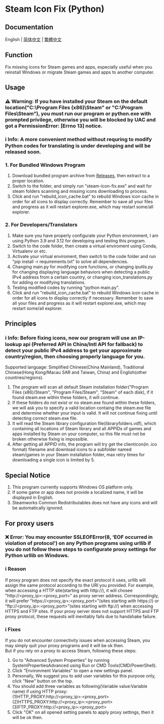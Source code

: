 # Steam Icon Fix (Python)
## Documentation
English | [简体中文](https://github.com/brotherjie-win/steam-icon-fix/blob/main/README_SC.md) | [繁體中文](https://github.com/brotherjie-win/steam-icon-fix/blob/main/README_TC.md)
## Function
Fix missing icons for Steam games and apps, especially useful when you reinstall Windows or migrate Steam games and apps to another computer.
## Usage
### ⚠ Warning: If you have installed your Steam on the default location("C:\Program Files (x86)\Steam" or "C:\Program Files\Steam"), you must run our program or python.exe with prompted privilege, otherwise you will be blocked by UAC and got a PermissionError: [Errno 13] notice.  
### ℹ Info: A more convenient method without requring to modify Python codes for translating is under developing and will be released soon.
### 1. For Bundled Windows Program
1. Download bundled program archive from [Releases](https://github.com/brotherjie-win/steam-icon-fix/releases/latest), then extract to a proper location.
2. Switch to the folder, and simply run "steam-icon-fix.exe" and wait for steam folders scanning and missing icons downloading to process.  
3. Click and run "rebuild_icon_cache.bat" to rebuild Windows icon cache in order for all icons to display correctly. Remember to save all your files and progress as it will restart explorer.exe, which may restart some/all explorer. 
### 2. For Developers/Translators
1. Make sure you have properly configurate your Python environment, I am using Python 3.9 and 3.12 for developing and testing this program.
2. Switch to the code folder, then create a virtual enviroment using Conda, Virtualenv or etc.
3. Activate your virtual enviroment, then switch to the code folder and run "pip install -r requirements.txt" to solve all dependencies.
4. Changing main.py for modifying core functions, or changing iputils.py for changing displaying language behaviors when detecting a public IPv4 address from a certain country, or changing icon_translations.py for adding or modifying translations.  
5. Testing modified codes by running "python main.py".
6. Click and run "rebuild_icon_cache.bat" to rebuild Windows icon cache in order for all icons to display correctly if necessary. Remember to save all your files and progress as it will restart explorer.exe, which may restart some/all explorer.
## Principles
### ℹ Info: Before fixing icons, now our program will use an IP-lookup api (Preferred API in China/Intl API for fallback) to detect your public IPv4 address to get your approximate country/region, then choosing properly language for you. 
Supported language: Simplified Chinese(China Mainland), Traditional Chinese(Hong Kong/Macau SAR and Taiwan, China) and English(other countries/regions).
1. The program will scan all default Steam installation folder("Program Files (x86)/Steam", "Program Files/Steam", "Steam" of each disk), if it found steam.exe within these folders, it will continue.
2. If these folders do not exist or no steam.exe found within these folders, we will ask you to specify a valid location containg the steam.exe file and determine whether your input is valid. It will not continue fixing until detecting correct steam.exe file.
3. It will read the Steam library configuration file(libraryfolders.vdf), which containing all locations of Steam library and all APPIDs of games and apps installed by Steam on your computer, so this file must not be broken otherwise fixing is impossible.
4. After getting all APPID info, the program will try get the clienticon(in .ico format) filename and download icons to a subfolder named steam/games in your Steam installation folder, max retry times for downloading a single icon is limited by 5.
## Special Notice
1. This program currently supports Windows OS platform only.
2. If some game or app does not provide a localized name, it will be displayed in English.
3. Steamworks Common Redistributables does not have any icons and will be automatically ignored.
## For proxy users
### ❌ Error: You may encounter SSLEOFError(8, ‘EOF occurred in violation of protocol') on any Python programs using urllib if you do not follow these steps to configurate proxy settings for Python urllib on Windows.
### ℹ Reason 
If proxy program does not specify the exact protocol it uses, urllib will assign the same protocol according to the URI you provided. For example, when accessing a HTTP site(starting with http://), it will chosee "http://<proxy_ip>:<proxy_port>" as proxy server address. Correspondingly, it will prefer "https://<proxy_ip>:<proxy_port>"(sites starting with https://) or "ftp://<proxy_ip>:<proxy_port>"(sites starting with ftp://) when accessing HTTPS and FTP sites. If your proxy server does not support HTTPS and FTP proxy protocol, these requests will inevitably fails due to handshake failure.
### ℹ Fixes 
If you do not encounter connectivity issues when accessing Steam, you may simply quit your proxy programs and it will be ok then.  
But if you rely on a proxy to access Steam, following these steps:  
1. Go to "Advanced System Properties" by running SystemPropertiesAdvanced using Run or CMD Tools(CMD/PowerShell).
2. Click "Environment Variables" to open a new settings panel.
3. Personally, We suggest you to add user variables for this purpose only, click "New" button on the top.
4. You should add three variables as following(Variable value:Variable name) if using HTTP proxy:  
(1)HTTP_PROXY:http://<proxy_ip>:<proxy_port>  
(2)HTTPS_PROXY:http://<proxy_ip>:<proxy_port>  
(3)FTP_PROXY:http://<proxy_ip>:<proxy_port>  
5. Click "OK" on all opened setting panels to apply proxy settings, then it will be ok then.  
